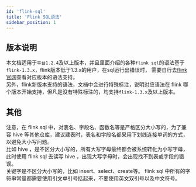 ```yaml
---
id: 'flink-sql'
title: 'Flink SQL语法'
sidebar_position: 1
---
```


## 版本说明

本文档适用于`平台1.2.4`及以上版本，并且里面介绍的各种`flink sql`的语法基于`flink-1.3.x`，flink版本低于1.3.x的用户，在sql运行出错误时，
需要自行去[flink官网](https://nightlies.apache.org/flink/flink-docs-release-1.12/dev/table/sql/)查看对应版本的语法支持。<br>
另外，flink新版本支持的语法，文档中会进行特殊标注，说明对应语法在 flink 哪个版本开始支持，但凡是没有特殊标注的，均支持`flink-1.3.x`及以上版本。

## 其他

注意，在 flink sql 中，对表名、字段名、函数名等是严格区分大小写的，为了兼容 hive 等其他仓库，建议建表时，表名和字段名都采用下划线连接单词的方式，以避免大小写问题。<br>
比如 hive ，是不区分大小写的，所有大写字母最终都会被系统转化为小写字母，此时使用 flink sql 去读写 hive ，出现大写字母时，会出现找不到表或字段的错误。<br>
关键字是不区分大小写的，比如 insert、select、create等。
flink sql 中所有的字符串常量都需要使用引文单引号括起来，不要使用英文双引号以及中文符号。
